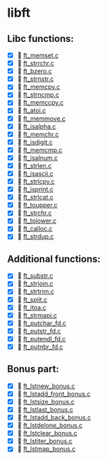 # libft
## Libc functions:

- [x] :page_facing_up: [ft_memset.c](./ft_memset.c)
- [x] :page_facing_up: [ft_strrchr.c](./ft_strrchr.c)
- [x] :page_facing_up: [ft_bzero.c](./ft_bzero.c)
- [x] :page_facing_up: [ft_strnstr.c](./ft_strnstr.c)
- [x] :page_facing_up: [ft_memcpy.c](./ft_memcpy.c)
- [x] :page_facing_up: [ft_strncmp.c](./ft_strncmp.c)
- [x] :page_facing_up: [ft_memccpy.c](./ft_memccpy.c)
- [x] :page_facing_up: [ft_atoi.c](./ft_atoi.c)
- [x] :page_facing_up: [ft_memmove.c](./ft_memmove.c)
- [x] :page_facing_up: [ft_isalpha.c](./ft_isalpha.c)
- [x] :page_facing_up: [ft_memchr.c](./ft_memchr.c)
- [x] :page_facing_up: [ft_isdigit.c](./ft_isdigit.c)
- [x] :page_facing_up: [ft_memcmp.c](./ft_memcmp.c)
- [x] :page_facing_up: [ft_isalnum.c](./ft_isalnum.c)
- [x] :page_facing_up: [ft_strlen.c](./ft_strlen.c)
- [x] :page_facing_up: [ft_isascii.c](./ft_isascii.c)
- [x] :page_facing_up: [ft_strlcpy.c](./ft_strlcpy.c)
- [x] :page_facing_up: [ft_isprint.c](./ft_isprint.c)
- [x] :page_facing_up: [ft_strlcat.c](./ft_strlcat.c)
- [x] :page_facing_up: [ft_toupper.c](./ft_toupper.c)
- [x] :page_facing_up: [ft_strchr.c](./ft_strchr.c)
- [x] :page_facing_up: [ft_tolower.c](./ft_tolower.c)
- [x] :page_facing_up: [ft_calloc.c](./ft_calloc.c)
- [x] :page_facing_up: [ft_strdup.c](./ft_strdup.c)

## Additional functions:

- [x] :page_facing_up: [ft_substr.c](./ft_substr.c)
- [x] :page_facing_up: [ft_strjoin.c](./ft_strjoin.c)
- [x] :page_facing_up: [ft_strtrim.c](./ft_strtrim.c)
- [x] :page_facing_up: [ft_split.c](./ft_split.c)
- [x] :page_facing_up: [ft_itoa.c](./ft_itoa.c)
- [x] :page_facing_up: [ft_strmapi.c](./ft_strmapi.c)
- [x] :page_facing_up: [ft_putchar_fd.c](./ft_putchar_fd.c)
- [x] :page_facing_up: [ft_putstr_fd.c](./ft_putstr_fd.c)
- [x] :page_facing_up: [ft_putendl_fd.c](./ft_putendl_fd.c)
- [x] :page_facing_up: [ft_putnbr_fd.c](./ft_putnbr_fd.c)

## Bonus part:

- [x] :page_facing_up: [ft_lstnew_bonus.c](./ft_lstnew_bonus.c)
- [x] :page_facing_up: [ft_lstadd_front_bonus.c](./ft_lstadd_front_bonus.c)
- [x] :page_facing_up: [ft_lstsize_bonus.c](./ft_lstsize_bonus.c)
- [x] :page_facing_up: [ft_lstlast_bonus.c](./ft_lstlast_bonus.c)
- [x] :page_facing_up: [ft_lstadd_back_bonus.c](./ft_lstadd_back_bonus.c)
- [x] :page_facing_up: [ft_lstdelone_bonus.c](./ft_lstdelone_bonus.c)
- [x] :page_facing_up: [ft_lstclear_bonus.c](./ft_lstclear_bonus.c)
- [x] :page_facing_up: [ft_lstiter_bonus.c](./ft_lstiter_bonus.c)
- [x] :page_facing_up: [ft_lstmap_bonus.c](./ft_lstmap_bonus.c)
